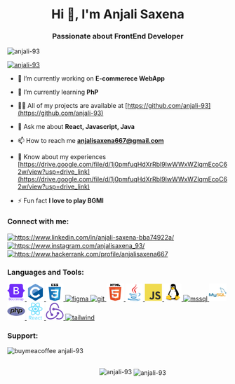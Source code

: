 <h1 align="center">Hi 👋, I'm Anjali Saxena</h1>
<h3 align="center">Passionate about FrontEnd Developer</h3>

<p align="left"> <img src="https://komarev.com/ghpvc/?username=anjali-93&label=Profile%20views&color=0e75b6&style=flat" alt="anjali-93" /> </p>

<p align="left"> <a href="https://github.com/ryo-ma/github-profile-trophy"><img src="https://github-profile-trophy.vercel.app/?username=anjali-93" alt="anjali-93" /></a> </p>

- 🔭 I’m currently working on **E-commerece WebApp**

- 🌱 I’m currently learning **PhP**

- 👨‍💻 All of my projects are available at [https://github.com/anjali-93](https://github.com/anjali-93)

- 💬 Ask me about **React, Javascript, Java**

- 📫 How to reach me **anjalisaxena667@gmail.com**

- 📄 Know about my experiences [https://drive.google.com/file/d/1j0pmfuqHdXrRbl9IwWWxWZlqmEcoC62w/view?usp=drive_link](https://drive.google.com/file/d/1j0pmfuqHdXrRbl9IwWWxWZlqmEcoC62w/view?usp=drive_link)

- ⚡ Fun fact **I love to play BGMI**

<h3 align="left">Connect with me:</h3>
<p align="left">
<a href="https://linkedin.com/in/https://www.linkedin.com/in/anjali-saxena-bba74922a/" target="blank"><img align="center" src="https://raw.githubusercontent.com/rahuldkjain/github-profile-readme-generator/master/src/images/icons/Social/linked-in-alt.svg" alt="https://www.linkedin.com/in/anjali-saxena-bba74922a/" height="30" width="40" /></a>
<a href="https://instagram.com/https://www.instagram.com/anjalisaxena_93/" target="blank"><img align="center" src="https://raw.githubusercontent.com/rahuldkjain/github-profile-readme-generator/master/src/images/icons/Social/instagram.svg" alt="https://www.instagram.com/anjalisaxena_93/" height="30" width="40" /></a>
<a href="https://www.hackerrank.com/https://www.hackerrank.com/profile/anjalisaxena667" target="blank"><img align="center" src="https://raw.githubusercontent.com/rahuldkjain/github-profile-readme-generator/master/src/images/icons/Social/hackerrank.svg" alt="https://www.hackerrank.com/profile/anjalisaxena667" height="30" width="40" /></a>
</p>

<h3 align="left">Languages and Tools:</h3>
<p align="left"> <a href="https://getbootstrap.com" target="_blank" rel="noreferrer"> <img src="https://raw.githubusercontent.com/devicons/devicon/master/icons/bootstrap/bootstrap-plain-wordmark.svg" alt="bootstrap" width="40" height="40"/> </a> <a href="https://www.cprogramming.com/" target="_blank" rel="noreferrer"> <img src="https://raw.githubusercontent.com/devicons/devicon/master/icons/c/c-original.svg" alt="c" width="40" height="40"/> </a> <a href="https://www.w3schools.com/css/" target="_blank" rel="noreferrer"> <img src="https://raw.githubusercontent.com/devicons/devicon/master/icons/css3/css3-original-wordmark.svg" alt="css3" width="40" height="40"/> </a> <a href="https://www.figma.com/" target="_blank" rel="noreferrer"> <img src="https://www.vectorlogo.zone/logos/figma/figma-icon.svg" alt="figma" width="40" height="40"/> </a> <a href="https://git-scm.com/" target="_blank" rel="noreferrer"> <img src="https://www.vectorlogo.zone/logos/git-scm/git-scm-icon.svg" alt="git" width="40" height="40"/> </a> <a href="https://www.w3.org/html/" target="_blank" rel="noreferrer"> <img src="https://raw.githubusercontent.com/devicons/devicon/master/icons/html5/html5-original-wordmark.svg" alt="html5" width="40" height="40"/> </a> <a href="https://www.java.com" target="_blank" rel="noreferrer"> <img src="https://raw.githubusercontent.com/devicons/devicon/master/icons/java/java-original.svg" alt="java" width="40" height="40"/> </a> <a href="https://developer.mozilla.org/en-US/docs/Web/JavaScript" target="_blank" rel="noreferrer"> <img src="https://raw.githubusercontent.com/devicons/devicon/master/icons/javascript/javascript-original.svg" alt="javascript" width="40" height="40"/> </a> <a href="https://www.linux.org/" target="_blank" rel="noreferrer"> <img src="https://raw.githubusercontent.com/devicons/devicon/master/icons/linux/linux-original.svg" alt="linux" width="40" height="40"/> </a> <a href="https://www.microsoft.com/en-us/sql-server" target="_blank" rel="noreferrer"> <img src="https://www.svgrepo.com/show/303229/microsoft-sql-server-logo.svg" alt="mssql" width="40" height="40"/> </a> <a href="https://www.mysql.com/" target="_blank" rel="noreferrer"> <img src="https://raw.githubusercontent.com/devicons/devicon/master/icons/mysql/mysql-original-wordmark.svg" alt="mysql" width="40" height="40"/> </a> <a href="https://www.php.net" target="_blank" rel="noreferrer"> <img src="https://raw.githubusercontent.com/devicons/devicon/master/icons/php/php-original.svg" alt="php" width="40" height="40"/> </a> <a href="https://reactjs.org/" target="_blank" rel="noreferrer"> <img src="https://raw.githubusercontent.com/devicons/devicon/master/icons/react/react-original-wordmark.svg" alt="react" width="40" height="40"/> </a> <a href="https://redux.js.org" target="_blank" rel="noreferrer"> <img src="https://raw.githubusercontent.com/devicons/devicon/master/icons/redux/redux-original.svg" alt="redux" width="40" height="40"/> </a> <a href="https://tailwindcss.com/" target="_blank" rel="noreferrer"> <img src="https://www.vectorlogo.zone/logos/tailwindcss/tailwindcss-icon.svg" alt="tailwind" width="40" height="40"/> </a> </p>

<h3 align="left">Support:</h3>
<p><a href="https://www.buymeacoffee.com/buymeacoffee anjali-93"> <img align="left" src="https://cdn.buymeacoffee.com/buttons/v2/default-yellow.png" height="50" width="210" alt="buymeacoffee anjali-93" /></a></p><br><br>

<p><img align="left" src="https://github-readme-stats.vercel.app/api/top-langs?username=anjali-93&show_icons=true&locale=en&layout=compact" alt="anjali-93" /></p>

<p>&nbsp;<img align="center" src="https://github-readme-stats.vercel.app/api?username=anjali-93&show_icons=true&locale=en" alt="anjali-93" /></p>
